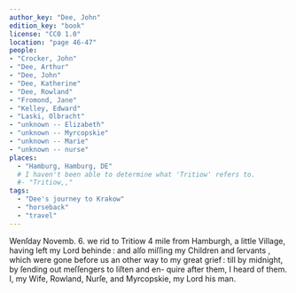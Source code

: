 ```yaml
---
author_key: "Dee, John"
edition_key: "book"
license: "CC0 1.0"
location: "page 46-47"
people:
- "Crocker, John"
- "Dee, Arthur"
- "Dee, John"
- "Dee, Katherine"
- "Dee, Rowland"
- "Fromond, Jane"
- "Kelley, Edward"
- "Laski, Olbracht"
- "unknown -- Elizabeth"
- "unknown -- Myrcopskie"
- "unknown -- Marie"
- "unknown -- nurse"
places:
  - "Hamburg, Hamburg, DE"
  # I haven't been able to determine what 'Tritiow' refers to.
  #- "Tritiow,,"
tags:
  - "Dee's journey to Krakow"
  - "horseback"
  - "travel"
---
```

Wenſday Novemb. 6. we rid to Tritiow 4 mile from Hamburgh, a little Village, having left
my Lord behinde : and alſo miſſing my Children and ſervants , which were gone before us an
other way to my great grief : till by midnight, by ſending out meſſengers to liſten and en-
quire after them, I heard of them. I, my Wife, Rowland, Nurſe, and Myrcopskie, my Lord his
man.

